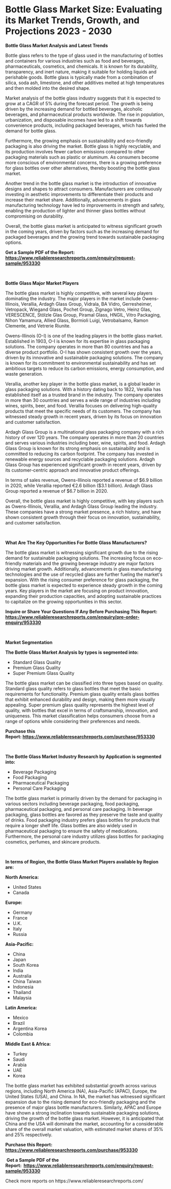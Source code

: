 <p><h1>Bottle Glass Market Size: Evaluating its Market Trends, Growth, and Projections 2023 - 2030</h1></p><p><strong>Bottle Glass Market Analysis and Latest Trends</strong></p>
<p><p>Bottle glass refers to the type of glass used in the manufacturing of bottles and containers for various industries such as food and beverages, pharmaceuticals, cosmetics, and chemicals. It is known for its durability, transparency, and inert nature, making it suitable for holding liquids and perishable goods. Bottle glass is typically made from a combination of silica, soda ash, limestone, and other additives melted at high temperatures and then molded into the desired shape.</p><p>Market analysis of the bottle glass industry suggests that it is expected to grow at a CAGR of 5% during the forecast period. The growth is being driven by the increasing demand for bottled beverages, alcoholic beverages, and pharmaceutical products worldwide. The rise in population, urbanization, and disposable incomes have led to a shift towards convenience products, including packaged beverages, which has fueled the demand for bottle glass.</p><p>Furthermore, the growing emphasis on sustainability and eco-friendly packaging is also driving the market. Bottle glass is highly recyclable, and its production involves fewer carbon emissions compared to other packaging materials such as plastic or aluminum. As consumers become more conscious of environmental concerns, there is a growing preference for glass bottles over other alternatives, thereby boosting the bottle glass market.</p><p>Another trend in the bottle glass market is the introduction of innovative designs and shapes to attract consumers. Manufacturers are continuously investing in aesthetic improvements to differentiate their products and increase their market share. Additionally, advancements in glass manufacturing technology have led to improvements in strength and safety, enabling the production of lighter and thinner glass bottles without compromising on durability.</p><p>Overall, the bottle glass market is anticipated to witness significant growth in the coming years, driven by factors such as the increasing demand for packaged beverages and the growing trend towards sustainable packaging options.</p></p>
<p><strong>Get a Sample PDF of the Report:&nbsp; <a href="https://www.reliableresearchreports.com/enquiry/request-sample/953330">https://www.reliableresearchreports.com/enquiry/request-sample/953330</a></strong></p>
<p>&nbsp;</p>
<p><strong>Bottle Glass Major Market Players</strong></p>
<p><p>The bottle glass market is highly competitive, with several key players dominating the industry. The major players in the market include Owens-Illinois, Verallia, Ardagh Glass Group, Vidrala, BA Vidro, Gerresheimer, Vetropack, Wiegand Glass, Pochet Group, Zignago Vetro, Heinz Glas, VERESCENCE, Stölzle Glas Group, Piramal Glass, HNGIL, Vitro Packaging, Nihon Yamamura, Allied Glass, Bormioli Luigi, Vetrobalsamo, Ramon Clemente, and Vetrerie Riunite.</p><p>Owens-Illinois (O-I) is one of the leading players in the bottle glass market. Established in 1903, O-I is known for its expertise in glass packaging solutions. The company operates in more than 80 countries and has a diverse product portfolio. O-I has shown consistent growth over the years, driven by its innovative and sustainable packaging solutions. The company is known for its commitment to environmental sustainability and has set ambitious targets to reduce its carbon emissions, energy consumption, and waste generation.</p><p>Verallia, another key player in the bottle glass market, is a global leader in glass packaging solutions. With a history dating back to 1822, Verallia has established itself as a trusted brand in the industry. The company operates in more than 30 countries and serves a wide range of industries including wines, spirits, beer, and food. Verallia focuses on delivering high-quality products that meet the specific needs of its customers. The company has witnessed steady growth in recent years, driven by its focus on innovation and customer satisfaction.</p><p>Ardagh Glass Group is a multinational glass packaging company with a rich history of over 120 years. The company operates in more than 20 countries and serves various industries including beer, wine, spirits, and food. Ardagh Glass Group is known for its strong emphasis on sustainability and is committed to reducing its carbon footprint. The company has invested in renewable energy sources and recyclable packaging solutions. Ardagh Glass Group has experienced significant growth in recent years, driven by its customer-centric approach and innovative product offerings.</p><p>In terms of sales revenue, Owens-Illinois reported a revenue of $6.9 billion in 2020, while Verallia reported €2.6 billion ($3.1 billion). Ardagh Glass Group reported a revenue of $6.7 billion in 2020.</p><p>Overall, the bottle glass market is highly competitive, with key players such as Owens-Illinois, Verallia, and Ardagh Glass Group leading the industry. These companies have a strong market presence, a rich history, and have shown consistent growth through their focus on innovation, sustainability, and customer satisfaction.</p></p>
<p>&nbsp;</p>
<p><strong>What Are The Key Opportunities For Bottle Glass Manufacturers?</strong></p>
<p><p>The bottle glass market is witnessing significant growth due to the rising demand for sustainable packaging solutions. The increasing focus on eco-friendly materials and the growing beverage industry are major factors driving market growth. Additionally, advancements in glass manufacturing technologies and the use of recycled glass are further fueling the market's expansion. With the rising consumer preference for glass packaging, the bottle glass market is expected to experience steady growth in the coming years. Key players in the market are focusing on product innovation, expanding their production capacities, and adopting sustainable practices to capitalize on the growing opportunities in this sector.</p></p>
<p><strong>Inquire or Share Your Questions If Any Before Purchasing This Report: <a href="https://www.reliableresearchreports.com/enquiry/pre-order-enquiry/953330">https://www.reliableresearchreports.com/enquiry/pre-order-enquiry/953330</a></strong></p>
<p>&nbsp;</p>
<p><strong>Market Segmentation</strong></p>
<p><strong>The Bottle Glass Market Analysis by types is segmented into:</strong></p>
<p><ul><li>Standard Glass Quality</li><li>Premium Glass Quality</li><li>Super Premium Glass Quality</li></ul></p>
<p><p>The bottle glass market can be classified into three types based on quality. Standard glass quality refers to glass bottles that meet the basic requirements for functionality. Premium glass quality entails glass bottles that exhibit enhanced durability and design, making them more visually appealing. Super premium glass quality represents the highest level of quality, with bottles that excel in terms of craftsmanship, innovation, and uniqueness. This market classification helps consumers choose from a range of options while considering their preferences and needs.</p></p>
<p><strong>Purchase this Report:&nbsp;<a href="https://www.reliableresearchreports.com/purchase/953330">https://www.reliableresearchreports.com/purchase/953330</a></strong></p>
<p>&nbsp;</p>
<p><strong>The Bottle Glass Market Industry Research by Application is segmented into:</strong></p>
<p><ul><li>Beverage Packaging</li><li>Food Packaging</li><li>Pharmaceutical Packaging</li><li>Personal Care Packaging</li></ul></p>
<p><p>The bottle glass market is primarily driven by the demand for packaging in various sectors including beverage packaging, food packaging, pharmaceutical packaging, and personal care packaging. In beverage packaging, glass bottles are favored as they preserve the taste and quality of drinks. Food packaging industry prefers glass bottles for products that require a longer shelf life. Glass bottles are also widely used in pharmaceutical packaging to ensure the safety of medications. Furthermore, the personal care industry utilizes glass bottles for packaging cosmetics, perfumes, and skincare products.</p></p>
<p>&nbsp;</p>
<p><strong>In terms of Region, the Bottle Glass Market Players available by Region are:</strong></p>
<p>
    <p> <strong> North America: </strong>
        <ul>
            <li>United States</li>
            <li>Canada</li>
        </ul>
        </p> 
    <p> <strong> Europe: </strong>
        <ul>
            <li>Germany</li>
            <li>France</li>
            <li>U.K.</li>
            <li>Italy</li>
            <li>Russia</li>
        </ul>
        </p> 
    <p> <strong> Asia-Pacific: </strong>
        <ul>
            <li>China</li>
            <li>Japan</li>
            <li>South Korea</li>
            <li>India</li>
            <li>Australia</li>
            <li>China Taiwan</li>
            <li>Indonesia</li>
            <li>Thailand</li>
            <li>Malaysia</li>
        </ul>
        </p> 
    <p> <strong> Latin America: </strong>
        <ul>
            <li>Mexico</li>
            <li>Brazil</li>
            <li>Argentina Korea</li>
            <li>Colombia</li>
        </ul>
        </p> 
    <p> <strong> Middle East & Africa: </strong>
        <ul>
            <li>Turkey</li>
            <li>Saudi</li>
            <li>Arabia</li>
            <li>UAE</li>
            <li>Korea</li>
        </ul>
    </p>
    </p>
<p><p>The bottle glass market has exhibited substantial growth across various regions, including North America (NA), Asia-Pacific (APAC), Europe, the United States (USA), and China. In NA, the market has witnessed significant expansion due to the rising demand for eco-friendly packaging and the presence of major glass bottle manufacturers. Similarly, APAC and Europe have shown a strong inclination towards sustainable packaging solutions, driving the growth of the bottle glass market. However, it is anticipated that China and the USA will dominate the market, accounting for a considerable share of the overall market valuation, with estimated market shares of 35% and 25% respectively.</p></p>
<p><strong>Purchase this Report: <a href="https://www.reliableresearchreports.com/purchase/953330">https://www.reliableresearchreports.com/purchase/953330</a></strong></p>
<p>&nbsp;<strong>Get a Sample PDF of the Report:&nbsp;&nbsp;<a href="https://www.reliableresearchreports.com/enquiry/request-sample/953330">https://www.reliableresearchreports.com/enquiry/request-sample/953330</a></strong></p>
<p><strong></strong></p>
<p>Check more reports on https://www.reliableresearchreports.com/</p>